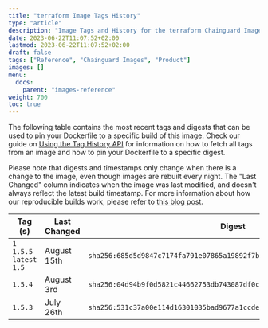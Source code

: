 ```yaml
---
title: "terraform Image Tags History"
type: "article"
description: "Image Tags and History for the terraform Chainguard Image"
date: 2023-06-22T11:07:52+02:00
lastmod: 2023-06-22T11:07:52+02:00
draft: false
tags: ["Reference", "Chainguard Images", "Product"]
images: []
menu:
  docs:
    parent: "images-reference"
weight: 700
toc: true
---
```


The following table contains the most recent tags and digests that can be used to pin your Dockerfile to a specific build of this image. Check our guide on [Using the Tag History API](/chainguard/chainguard-images/using-the-tag-history-api/) for information on how to fetch all tags from an image and how to pin your Dockerfile to a specific digest.

Please note that digests and timestamps only change when there is a change to the image, even though images are rebuilt every night. The "Last Changed" column indicates when the image was last modified, and doesn't always reflect the latest build timestamp. For more information about how our reproducible builds work, please refer to [this blog post](https://www.chainguard.dev/unchained/reproducing-chainguards-reproducible-image-builds).

| Tag (s)                     | Last Changed | Digest                                                                    |
|-----------------------------|--------------|---------------------------------------------------------------------------|
|  `1` `1.5.5` `latest` `1.5` | August 15th  | `sha256:685d5d9847c7174fa791e07865a19892f7b8faf839f9bcf3ec92e7403af92d90` |
|  `1.5.4`                    | August 3rd   | `sha256:04d94b9f0d5821c44662753db743087df0ca4a0dd7e9405da7a38a789c0b78c4` |
|  `1.5.3`                    | July 26th    | `sha256:531c37a00e114d16301035bad9677a1ccdeaa575d63897b02ac58ef2af511e75` |
